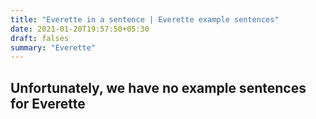 ```yaml
---
title: "Everette in a sentence | Everette example sentences"
date: 2021-01-20T19:57:50+05:30
draft: falses
summary: "Everette"
---
```

## Unfortunately, we have no example sentences for Everette                 
